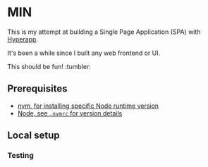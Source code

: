 # MIN

This is my attempt at building a Single Page Application (SPA) with [Hyperapp](https://github.com/jorgebucaran/hyperapp).

It's been a while since I built any web frontend or UI.

This should be fun! :tumbler:

## Prerequisites

- [nvm, for installing specific Node runtime version](https://github.com/nvm-sh/nvm)
- [Node, see `.nvmrc` for version details](.nvmrc)


## Local setup


### Testing